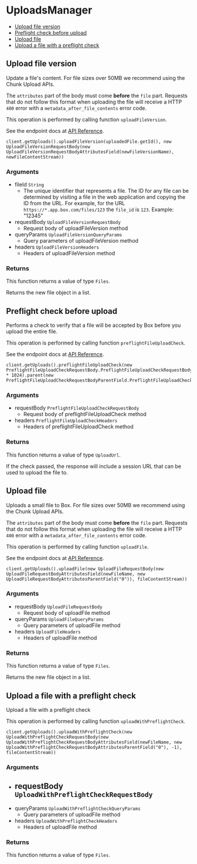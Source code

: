 # UploadsManager


- [Upload file version](#upload-file-version)
- [Preflight check before upload](#preflight-check-before-upload)
- [Upload file](#upload-file)
- [Upload a file with a preflight check](#upload-a-file-with-a-preflight-check)

## Upload file version

Update a file's content. For file sizes over 50MB we recommend
using the Chunk Upload APIs.

The `attributes` part of the body must come **before** the
`file` part. Requests that do not follow this format when
uploading the file will receive a HTTP `400` error with a
`metadata_after_file_contents` error code.

This operation is performed by calling function `uploadFileVersion`.

See the endpoint docs at
[API Reference](https://developer.box.com/reference/post-files-id-content/).

<!-- sample post_files_id_content -->
```
client.getUploads().uploadFileVersion(uploadedFile.getId(), new UploadFileVersionRequestBody(new UploadFileVersionRequestBodyAttributesField(newFileVersionName), newFileContentStream))
```

### Arguments

- fileId `String`
  - The unique identifier that represents a file.  The ID for any file can be determined by visiting a file in the web application and copying the ID from the URL. For example, for the URL `https://*.app.box.com/files/123` the `file_id` is `123`. Example: "12345"
- requestBody `UploadFileVersionRequestBody`
  - Request body of uploadFileVersion method
- queryParams `UploadFileVersionQueryParams`
  - Query parameters of uploadFileVersion method
- headers `UploadFileVersionHeaders`
  - Headers of uploadFileVersion method


### Returns

This function returns a value of type `Files`.

Returns the new file object in a list.


## Preflight check before upload

Performs a check to verify that a file will be accepted by Box
before you upload the entire file.

This operation is performed by calling function `preflightFileUploadCheck`.

See the endpoint docs at
[API Reference](https://developer.box.com/reference/options-files-content/).

<!-- sample options_files_content -->
```
client.getUploads().preflightFileUploadCheck(new PreflightFileUploadCheckRequestBody.PreflightFileUploadCheckRequestBodyBuilder().name(newFileName).size(1024 * 1024).parent(new PreflightFileUploadCheckRequestBodyParentField.PreflightFileUploadCheckRequestBodyParentFieldBuilder().id("0").build()).build())
```

### Arguments

- requestBody `PreflightFileUploadCheckRequestBody`
  - Request body of preflightFileUploadCheck method
- headers `PreflightFileUploadCheckHeaders`
  - Headers of preflightFileUploadCheck method


### Returns

This function returns a value of type `UploadUrl`.

If the check passed, the response will include a session URL that
can be used to upload the file to.


## Upload file

Uploads a small file to Box. For file sizes over 50MB we recommend
using the Chunk Upload APIs.

The `attributes` part of the body must come **before** the
`file` part. Requests that do not follow this format when
uploading the file will receive a HTTP `400` error with a
`metadata_after_file_contents` error code.

This operation is performed by calling function `uploadFile`.

See the endpoint docs at
[API Reference](https://developer.box.com/reference/post-files-content/).

<!-- sample post_files_content -->
```
client.getUploads().uploadFile(new UploadFileRequestBody(new UploadFileRequestBodyAttributesField(newFileName, new UploadFileRequestBodyAttributesParentField("0")), fileContentStream))
```

### Arguments

- requestBody `UploadFileRequestBody`
  - Request body of uploadFile method
- queryParams `UploadFileQueryParams`
  - Query parameters of uploadFile method
- headers `UploadFileHeaders`
  - Headers of uploadFile method


### Returns

This function returns a value of type `Files`.

Returns the new file object in a list.


## Upload a file with a preflight check

 Upload a file with a preflight check

This operation is performed by calling function `uploadWithPreflightCheck`.



```
client.getUploads().uploadWithPreflightCheck(new UploadWithPreflightCheckRequestBody(new UploadWithPreflightCheckRequestBodyAttributesField(newFileName, new UploadWithPreflightCheckRequestBodyAttributesParentField("0"), -1), fileContentStream))
```

### Arguments

- requestBody `UploadWithPreflightCheckRequestBody`
  - 
- queryParams `UploadWithPreflightCheckQueryParams`
  - Query parameters of uploadFile method
- headers `UploadWithPreflightCheckHeaders`
  - Headers of uploadFile method


### Returns

This function returns a value of type `Files`.





